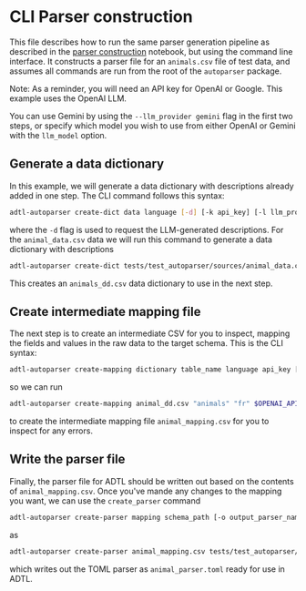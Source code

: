 # CLI Parser construction

This file describes how to run the same parser generation pipeline as described in the
[parser construction](example) notebook, but using the command line interface. It
constructs a parser file for an `animals.csv` file of test data, and assumes all commands
are run from the root of the `autoparser` package.

Note: As a reminder, you will need an API key for OpenAI or Google. This example uses the OpenAI LLM.

You can use Gemini by using the `--llm_provider gemini` flag in the first two steps, or specify which model you
wish to use from either OpenAI or Gemini with the `llm_model` option.

## Generate a data dictionary
In this example, we will generate a data dictionary with descriptions already added in one step. The CLI command follows this syntax:


```bash
adtl-autoparser create-dict data language [-d] [-k api_key] [-l llm_provider] [-m llm_model] [-c config_file] [-o output_name]
```
where the `-d` flag is used to request the LLM-generated descriptions. For the
`animal_data.csv` data we will run this command to generate a data dictionary
with descriptions

```bash
adtl-autoparser create-dict tests/test_autoparser/sources/animal_data.csv "fr" -d -k $OPENAI_API_KEY -c tests/test_autoparser/test_config.toml -o "animal_dd"
```
This creates an `animals_dd.csv` data dictionary to use in the next step.

## Create intermediate mapping file
The next step is to create an intermediate CSV for you to inspect, mapping the fields and values in the raw data to the target schema. This is the CLI syntax:

```bash
adtl-autoparser create-mapping dictionary table_name language api_key [-l llm_provider] [-m llm_model] [-c config_file] [-o output_name] [--long-format]
```
so we can run
```bash
adtl-autoparser create-mapping animal_dd.csv "animals" "fr" $OPENAI_API_KEY -c tests/test_autoparser/test_config.toml -o animal_mapping
```
to create the intermediate mapping file `animal_mapping.csv` for you to inspect for any errors.

## Write the parser file
Finally, the parser file for ADTL should be written out based on the contents of `animal_mapping.csv`. Once you've mande any changes to the mapping you want, we can use the `create_parser` command

```bash
adtl-autoparser create-parser mapping schema_path [-o output_parser_name] [--description parser_description] [-c config_file]
```
as
```bash
adtl-autoparser create-parser animal_mapping.csv tests/test_autoparser/schemas -o animal_parser -c tests/test_autoparser/test_config.toml
```
which writes out the TOML parser as `animal_parser.toml` ready for use in ADTL.

